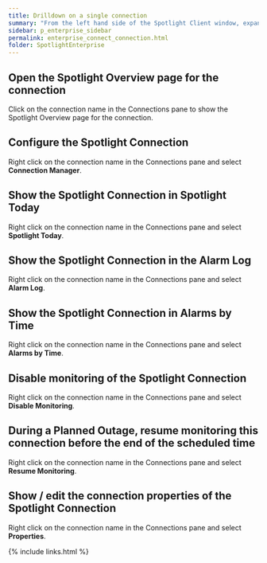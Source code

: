 ```yaml
---
title: Drilldown on a single connection
summary: "From the left hand side of the Spotlight Client window, expand the connection type or custom view to list connections by name."
sidebar: p_enterprise_sidebar
permalink: enterprise_connect_connection.html
folder: SpotlightEnterprise
---
```


## Open the Spotlight Overview page for the connection

Click on the connection name in the Connections pane to show the Spotlight Overview page for the connection.

## Configure the Spotlight Connection

Right click on the connection name in the Connections pane and select **Connection Manager**.

## Show the Spotlight Connection in Spotlight Today

Right click on the connection name in the Connections pane and select **Spotlight Today**.

## Show the Spotlight Connection in the Alarm Log

Right click on the connection name in the Connections pane and select **Alarm Log**.

## Show the Spotlight Connection in Alarms by Time

Right click on the connection name in the Connections pane and select **Alarms by Time**.

## Disable monitoring of the Spotlight Connection

Right click on the connection name in the Connections pane and select **Disable Monitoring**.

## During a Planned Outage, resume monitoring this connection before the end of the scheduled time

Right click on the connection name in the Connections pane and select **Resume Monitoring**.

## Show / edit the connection properties of the Spotlight Connection

Right click on the connection name in the Connections pane and select **Properties**.


{% include links.html %}

